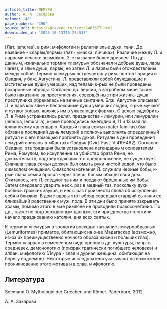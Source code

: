 ```yaml
---
article_title: ЛЕМУРЫ
author: А. А. Захарова
volume: '40'
page_numbers: '396'
source_url: https://pravenc.ru/text/2463377.html
downloaded_at: '2025-10-13T15:25:51Z'
---
```


[Лат. lemurеs], в рим. мифологии и религии злые духи, тени. Др. название - «ларвы/лярвы» (лат.- «маска, личина»). Различие между Л. и ларвами неясно: возможно, 2-е название более древнее. По др. данным, изначально термин «лемуры» обозначал и добрые души, лары (lares), и злые души, ларвы, но затем Л. и ларвы были отождествлены между собой. Термин «лемуры» встречается у рим. поэтов Горация и Овидия, у блж. [Августина](https://pravenc.ru/text/АВГУСТИН.html). Л. представляли собой блуждающие и мстительные души умерших, над телами к-рых не были проведены похоронные обряды. Согласно др. версии, в загробном мире таким было наказание за преступления, совершённые при жизни,- душа преступника обрекалась на вечные скитания. Блж. Августин описывал Л. и ларв как злые и беспокойные души умерших людей, к-рые мучают и пугают живых, являясь им в ужасающих формах. С целью задобрить Л. в Риме устраивались религ. празднества - лемурии, или лемуралии (lemuria, lemuralia), к-рые проводились ежегодно 9, 11 и 13 мая по юлианскому календарю. Каждый глава семьи (pater familias) был обязан в последний день лемурий в полночь выполнять определенный ритуал и с его помощью прогонять духов. Ритуалы в дни проведения лемурий описаны в «Фастах» Овидия (Ovid. Fast. V 419-492). Согласно Овидию, эта традиция была установлена легендарным основателем Рима, Ромулом, во искупление за убийство брата Рема, но доказательств, подтверждающих это предположение, не существует. Сначала глава семьи должен был омыть руки чистой водой, что было символом очищения. Символом изгнания Л. служили черные бобы, к-рые глава семьи бросал через плечо, босым обходя свой дом. Считалось, что Л. следуют за ним и поедают брошенные им бобы. Затем следовало ударить неск. раз в медный таз, поскольку духи боялись громких звуков, и неск. раз произнести слова об искуплении себя и близких. В доме вдовы этот обряд совершал старший сын или ее ближайший родственник муж. пола. В эти дни было принято закрывать храмы, помимо этого в мае римляне не проводили бракосочетания. По др., также не подтвержденным данным, эти празднества положили начало празднованию католич. дня всех святых.

К термину «лемуры» в зоологии восходит название лемурообразных (Lemuriformes) приматов, обитающих на о-ве Мадагаскар (возможно, из-за их преимущественно ночного образа жизни и больших глаз). Термин «ларва» в измененном виде проник в др. культуры, напр. в средневек. демонологию (призрак трагически погибшего человека) и албан. мифологию (Ляура - злая и дурная женщина, обитающая на берегу водоемов). Некоторые исследователи указывают на возможное проникновение этого мотива и в слав. мифологию.

## Литература

Seemann O. Mythologie der Griechen und Römer. Paderborn, 2012.

А. А. Захарова
